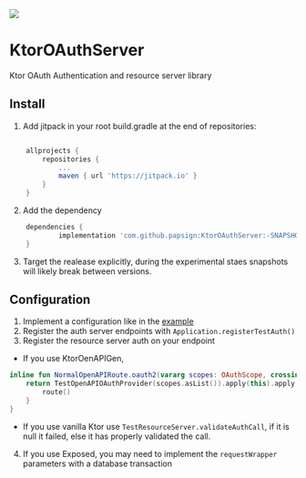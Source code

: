 [![](https://jitpack.io/v/papsign/KtorOAuthServer.svg)](https://jitpack.io/#papsign/KtorOAuthServer)
# KtorOAuthServer
Ktor OAuth Authentication and resource server library

## Install

1. Add jitpack in your root build.gradle at the end of repositories:
```gradle

	allprojects {
		repositories {
			...
			maven { url 'https://jitpack.io' }
		}
	}

```

2. Add the dependency

```gradle
	dependencies {
	        implementation 'com.github.papsign:KtorOAuthServer:-SNAPSHOT'
	}
```
3. Target the realease explicitly, during the experimental staes snapshots will likely break between versions.

## Configuration

1. Implement a configuration like in the [example](https://github.com/papsign/KtorOAuthServer/tree/master/src/test/kotlin/com/papsign/oauth2/example)
2. Register the auth server endpoints with `Application.registerTestAuth()`
3. Register the resource server auth on your endpoint
- If you use KtorOenAPIGen, 
```kotlin
inline fun NormalOpenAPIRoute.oauth2(vararg scopes: OAuthScope, crossinline route: OpenAPIAuthenticatedRoute<APIPrincipal>.()->Unit = {}): OpenAPIAuthenticatedRoute<APIPrincipal> {
    return TestOpenAPIOAuthProvider(scopes.asList()).apply(this).apply {
        route()
    }
}
```
- If you use vanilla Ktor use `TestResourceServer.validateAuthCall`, if it is null it failed, else it has properly validated the call.
4. If you use Exposed, you may need to implement the `requestWrapper` parameters with a database transaction
